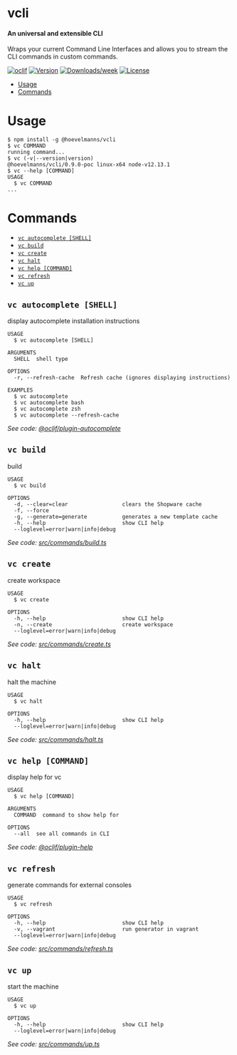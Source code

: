 vcli
====

#### An universal and extensible CLI
Wraps your current Command Line Interfaces and allows you to stream the CLI commands in custom commands. 


[![oclif](https://img.shields.io/badge/cli-oclif-brightgreen.svg)](https://oclif.io)
[![Version](https://img.shields.io/npm/v/vcli.svg)](https://npmjs.org/package/@hoevelmanns/vcli)
[![Downloads/week](https://img.shields.io/npm/dw/vcli.svg)](https://npmjs.org/package/@hoevelmanns/vcli)
[![License](https://img.shields.io/npm/l/vcli.svg)](https://github.com/hoevelmanns/vcli/blob/master/package.json)

<!-- toc -->
* [Usage](#usage)
* [Commands](#commands)
<!-- tocstop -->
# Usage
<!-- usage -->
```sh-session
$ npm install -g @hoevelmanns/vcli
$ vc COMMAND
running command...
$ vc (-v|--version|version)
@hoevelmanns/vcli/0.9.0-poc linux-x64 node-v12.13.1
$ vc --help [COMMAND]
USAGE
  $ vc COMMAND
...
```
<!-- usagestop -->
# Commands
<!-- commands -->
* [`vc autocomplete [SHELL]`](#vc-autocomplete-shell)
* [`vc build`](#vc-build)
* [`vc create`](#vc-create)
* [`vc halt`](#vc-halt)
* [`vc help [COMMAND]`](#vc-help-command)
* [`vc refresh`](#vc-refresh)
* [`vc up`](#vc-up)

## `vc autocomplete [SHELL]`

display autocomplete installation instructions

```
USAGE
  $ vc autocomplete [SHELL]

ARGUMENTS
  SHELL  shell type

OPTIONS
  -r, --refresh-cache  Refresh cache (ignores displaying instructions)

EXAMPLES
  $ vc autocomplete
  $ vc autocomplete bash
  $ vc autocomplete zsh
  $ vc autocomplete --refresh-cache
```

_See code: [@oclif/plugin-autocomplete](https://github.com/oclif/plugin-autocomplete/blob/v0.2.0/src/commands/autocomplete/index.ts)_

## `vc build`

build

```
USAGE
  $ vc build

OPTIONS
  -d, --clear=clear                 clears the Shopware cache
  -f, --force
  -g, --generate=generate           generates a new template cache
  -h, --help                        show CLI help
  --loglevel=error|warn|info|debug
```

_See code: [src/commands/build.ts](https://github.com/hoevelmanns/vcli/blob/v0.9.0-poc/src/commands/build.ts)_

## `vc create`

create workspace

```
USAGE
  $ vc create

OPTIONS
  -h, --help                        show CLI help
  -n, --create                      create workspace
  --loglevel=error|warn|info|debug
```

_See code: [src/commands/create.ts](https://github.com/hoevelmanns/vcli/blob/v0.9.0-poc/src/commands/create.ts)_

## `vc halt`

halt the machine

```
USAGE
  $ vc halt

OPTIONS
  -h, --help                        show CLI help
  --loglevel=error|warn|info|debug
```

_See code: [src/commands/halt.ts](https://github.com/hoevelmanns/vcli/blob/v0.9.0-poc/src/commands/halt.ts)_

## `vc help [COMMAND]`

display help for vc

```
USAGE
  $ vc help [COMMAND]

ARGUMENTS
  COMMAND  command to show help for

OPTIONS
  --all  see all commands in CLI
```

_See code: [@oclif/plugin-help](https://github.com/oclif/plugin-help/blob/v3.1.0/src/commands/help.ts)_

## `vc refresh`

generate commands for external consoles

```
USAGE
  $ vc refresh

OPTIONS
  -h, --help                        show CLI help
  -v, --vagrant                     run generator in vagrant
  --loglevel=error|warn|info|debug
```

_See code: [src/commands/refresh.ts](https://github.com/hoevelmanns/vcli/blob/v0.9.0-poc/src/commands/refresh.ts)_

## `vc up`

start the machine

```
USAGE
  $ vc up

OPTIONS
  -h, --help                        show CLI help
  --loglevel=error|warn|info|debug
```

_See code: [src/commands/up.ts](https://github.com/hoevelmanns/vcli/blob/v0.9.0-poc/src/commands/up.ts)_
<!-- commandsstop -->
